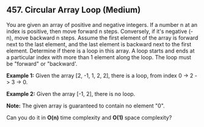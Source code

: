 <!--|This file generated by command(leetcode description); DO NOT EDIT.    |-->
<!--+----------------------------------------------------------------------+-->
<!--|@author    Openset <openset.wang@gmail.com>                           |-->
<!--|@link      https://github.com/openset                                 |-->
<!--|@home      https://github.com/openset/leetcode                        |-->
<!--+----------------------------------------------------------------------+-->

## 457. Circular Array Loop (Medium)

<p>You are given an array of positive and negative integers. If a number n at an index is positive, then move forward n steps. Conversely, if it&#39;s negative (-n), move backward n steps. Assume the first element of the array is forward next to the last element, and the last element is backward next to the first element. Determine if there is a loop in this array. A loop starts and ends at a particular index with more than 1 element along the loop. The loop must be &quot;forward&quot; or &quot;backward&#39;.</p>

<p><b>Example 1:</b> Given the array [2, -1, 1, 2, 2], there is a loop, from index 0 -&gt; 2 -&gt; 3 -&gt; 0.</p>

<p><b>Example 2:</b> Given the array [-1, 2], there is no loop.</p>

<p><b>Note:</b> The given array is guaranteed to contain no element &quot;0&quot;.</p>

<p>Can you do it in <b>O(n)</b> time complexity and <b>O(1)</b> space complexity?</p>

